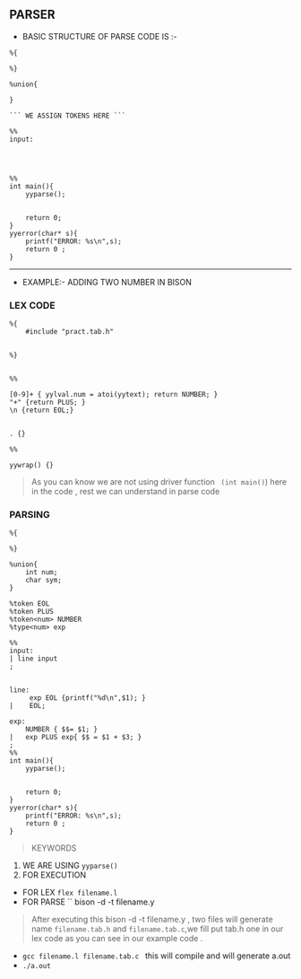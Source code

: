 ## PARSER ##
+ BASIC STRUCTURE OF PARSE CODE IS :-
```
%{

%}

%union{
    
}

``` WE ASSIGN TOKENS HERE ```

%%
input:




%%
int main(){
    yyparse();


    return 0;
}
yyerror(char* s){
    printf("ERROR: %s\n",s);
    return 0 ;
}
```
___

+ EXAMPLE:- ADDING TWO NUMBER IN BISON 
### LEX CODE
```
%{
    #include "pract.tab.h"


%}


%%

[0-9]+ { yylval.num = atoi(yytext); return NUMBER; }
"+" {return PLUS; }
\n {return EOL;}


. {}

%%

yywrap() {}

```
> As you can know we are not using driver function `` (int main()``) here in the code , rest we can understand in parse code
### PARSING ###
```
%{

%}

%union{
    int num;
    char sym;
}

%token EOL
%token PLUS
%token<num> NUMBER
%type<num> exp

%%
input:
| line input
;


line:
     exp EOL {printf("%d\n",$1); }
|    EOL;

exp: 
    NUMBER { $$= $1; }
|   exp PLUS exp{ $$ = $1 + $3; }
;
%%
int main(){
    yyparse();


    return 0;
}
yyerror(char* s){
    printf("ERROR: %s\n",s);
    return 0 ;
}
```
>KEYWORDS
1. WE ARE USING `` yyparse() `` 
2. FOR EXECUTION 
+ FOR LEX `` flex filename.l ``
+ FOR PARSE `` bison -d -t filename.y
>After executing this bison -d -t filename.y , two files will generate name ``filename.tab.h`` and ``filename.tab.c``,we fill put tab.h one in our lex code as you can see in our example code .

+ ``gcc filename.l filename.tab.c ``
this will compile and will generate a.out
+ ``./a.out ``
